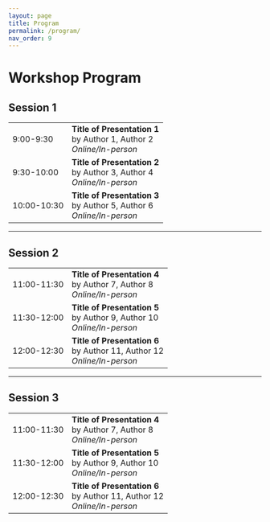 ```yaml
---
layout: page
title: Program
permalink: /program/
nav_order: 9
---
```

# Workshop Program

## Session 1
|     |                              |
|-----|------------------------------|
| 9:00-9:30   | **Title of Presentation 1**<br/>by Author 1, Author 2<br/>*Online/In-person* |
| 9:30-10:00 | **Title of Presentation 2**<br/>by Author 3, Author 4<br/>*Online/In-person* |
| 10:00-10:30 | **Title of Presentation 3**<br/>by Author 5, Author 6<br/>*Online/In-person* |

---

## Session 2

|     |                              |
|-----|------------------------------|
| 11:00-11:30   | **Title of Presentation 4**<br/>by Author 7, Author 8<br/>*Online/In-person* |
| 11:30-12:00 | **Title of Presentation 5**<br/>by Author 9, Author 10<br/>*Online/In-person* |
| 12:00-12:30 | **Title of Presentation 6**<br/>by Author 11, Author 12<br/>*Online/In-person* |

---

## Session 3

|     |                              |
|-----|------------------------------|
| 11:00-11:30   | **Title of Presentation 4**<br/>by Author 7, Author 8<br/>*Online/In-person* |
| 11:30-12:00 | **Title of Presentation 5**<br/>by Author 9, Author 10<br/>*Online/In-person* |
| 12:00-12:30 | **Title of Presentation 6**<br/>by Author 11, Author 12<br/>*Online/In-person* |
